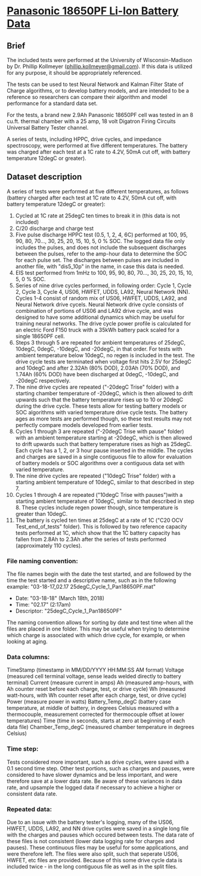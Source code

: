 # [Panasonic 18650PF Li-Ion Battery Data](https://data.mendeley.com/datasets/wykht8y7tg/1#folder-df7a873b-ae5f-4a63-ab5c-8f9792b59429)

## Brief

The included tests were performed at the University of Wisconsin-Madison by Dr. Phillip Kollmeyer (phillip.kollmeyer@gmail.com).  If this data is utilized for any purpose, it should be appropriately referenced.

The tests can be used to test Neural Network and Kalman Filter State of Charge algorithms, or to develop battery models, and are intended to be a reference so researchers can compare their algorithm and model performance for a standard data set.

For the tests, a brand new 2.9Ah Panasonic 18650PF cell was tested in an 8 cu.ft. thermal chamber with a 25 amp, 18 volt Digatron Firing Circuits Universal Battery Tester channel.

A series of tests, including HPPC, drive cycles, and impedance spectroscopy, were performed at five different temperatures.  The battery was charged after each test at a 1C rate to 4.2V, 50mA cut off, with battery temperature 12degC or greater).

## Dataset description

A series of tests were performed at five different temperatures, as follows (battery charged after each test at 1C rate to 4.2V, 50mA cut off, with battery temperature 12degC or greater):

1. Cycled at 1C rate at 25degC ten times to break it in (this data is not included)
2. C/20 discharge and charge test
3. Five pulse discharge HPPC test (0.5, 1, 2, 4, 6C) performed at 100, 95, 90, 80, 70..., 30, 25, 20, 15, 10, 5, 0 % SOC.  The logged data file only includes the pulses, and does not include the subsequent discharges between the pulses, refer to the amp-hour data to determine the SOC for each pulse set.  The discharges between pulses are included in another file, with "dis5_10p" in the name, in case this data is needed.
4. EIS test performed from 1mHz to 100, 95, 90, 80, 70..., 30, 25, 20, 15, 10, 5, 0 % SOC.
5. Series of nine drive cycles performed, in following order: Cycle 1, Cycle 2, Cycle 3, Cycle 4, US06, HWFET, UDDS, LA92, Neural Network (NN).  Cycles 1-4 consist of random mix of US06, HWFET, UDDS, LA92, and Neural Network drive cycels.  Neural Network drive cycle consists of combination of portions of US06 and LA92 drive cycle, and was designed to have some additional dynamics which may be useful for training neural networks.  The drive cycle power profile is calculated for an electric Ford F150 truck with a 35kWh battery pack scaled for a single 18650PF cell.
6.  Steps 3 through 5 are repeated for ambient temperatures of 25degC, 10degC, 0degC, -10degC, and -20degC, in that order. For tests with ambient temperature below 10degC, no regen is included in the test.  The drive cycle tests are terminated when voltage first hits 2.5V for 25degC and 10degC and after 2.32Ah (80% DOD), 2.03Ah (70% DOD), and 1.74Ah (60% DOD) have been discharged at 0degC, -10degC, and -20degC respectively.
7. The nine drive cycles are repeated ("-20degC Trise" folder) with a starting chamber temperature of -20degC, which is then allowed to drift upwards such that the battery temperature rises up to 10 or 20degC during the drive cycle.  These tests allow for testing battery models or SOC algorithms with varied temperature drive cycle tests.  The battery ages as more tests are performed though, so these test results may not perfectly compare models developed from earlier tests.
8. Cycles 1 through 3 are repeated ("-20degC Trise with pause" folder) with an ambient temperature starting at -20degC, which is then allowed to drift upwards such that battery temperature rises as high as 25degC.  Each cycle has a 1, 2, or 3 hour pause inserted in the middle.  The cycles and charges are saved in a single contiguous file to allow for evaluation of battery models or SOC algorithms over a contiguous data set with varied temperature.
9.  The nine drive cycles are repeated ("10degC Trise" folder) with a starting ambient temperature of 10degC, similar to that described in step 7.
10. Cycles 1 through 4 are repeated ("10degC Trise with pauses")with a starting ambient temperature of 10degC, similar to that described in step 8.  These cycles include regen power though, since temperature is greater than 10degC.
11. The battery is cycled ten times at 25degC at a rate of 1C ("C20 OCV Test_end_of_tests" folder).  This is followed by two reference capacity tests performed at 1C, which show that the 1C battery capacity has fallen from 2.8Ah to 2.3Ah after the series of tests performed (approximately 110 cycles).

### File naming convention:

The file names begin with the date the test started, and are followed by the time the test started and a descriptive name, such as in the following example:
"03-18-17_02.17 25degC_Cycle_1_Pan18650PF.mat"

* Date: "03-18-18" (March 18th, 2018)
* Time: "02.17" (2:17am)
* Descriptor: "25degC_Cycle_1_Pan18650PF"

The naming convention allows for sorting by date and test time when all the files are placed in one folder.  This may be useful when trying to determine which charge is associated with which drive cycle, for example, or when looking at aging.

### Data columns:

TimeStamp (timestamp in MM/DD/YYYY HH:MM:SS AM format)
Voltage (measured cell terminal voltage, sense leads welded directly to battery terminal)
Current (measure current in amps)
Ah (measured amp-hours, with Ah counter reset before each charge, test, or drive cycle)
Wh (measured watt-hours, with Wh counter reset after each charge, test, or drive cycle)
Power (measure power in watts)
Battery_Temp_degC (battery case temperature, at middle of battery, in degrees Celsius measured with a thermocouple, measurement corrected for thermocouple offset at lower temperatures)
Time (time in seconds, starts at zero at beginning of each data file)
Chamber_Temp_degC (measured chamber temperature in degrees Celsius)

### Time step:

Tests considered more important, such as drive cycles, were saved with a 0.1 second time step.  Other test portions, such as charges and pauses, were considered to have slower dynamics and be less important, and were therefore save at a lower data rate.  Be aware of these variances in data rate, and upsample the logged data if necessary to achieve a higher or consistent data rate.

### Repeated data:

Due to an issue with the battery tester's logging, many of the US06, HWFET, UDDS, LA92, and NN drive cycles were saved in a single long file with the charges and pauses which occured between tests.  The data rate of these files is not consistent (lower data logging rate for charges and pauses).  These continuous files may be useful for some applications, and were therefore left.  The files were also split, such that seperate US06, HWFET, etc files are provided.  Because of this some drive cycle data is included twice - in the long contiguous file as well as in the split files.

